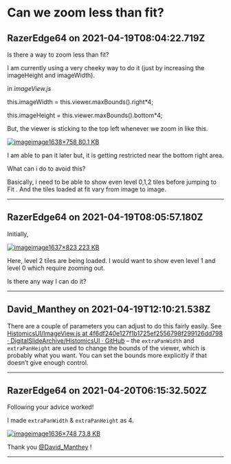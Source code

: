 # Can we zoom less than fit?

## RazerEdge64 on 2021-04-19T08:04:22.719Z

Is there a way to zoom less than fit?  

I am currently using a very cheeky way to do it (just by increasing the imageHeight and imageWidth).  

in *imageView.js*  

this.imageWidth \= this.viewer.maxBounds().right*4;  

this.imageHeight \= this.viewer.maxBounds().bottom*4;  

But, the viewer is sticking to the top left whenever we zoom in like this.  

[![image](https://discourse.girder.org/uploads/default/optimized/1X/0e8ca240531e618099b3d91e3b1ddf9ee5bc53a9_2_690x319.png)image1638×758 80\.1 KB](https://discourse.girder.org/uploads/default/original/1X/0e8ca240531e618099b3d91e3b1ddf9ee5bc53a9.png "image")  

I am able to pan it later but, it is getting restricted near the bottom right area.  

What can i do to avoid this?  

Basically, i need to be able to show even level 0,1,2 tiles before jumping to Fit . And the tiles loaded at fit vary from image to image.


---

## RazerEdge64 on 2021-04-19T08:05:57.180Z

Initially,  

[![image](https://discourse.girder.org/uploads/default/optimized/1X/96f673e86c459c908f465eee017a4f2c770ab24b_2_690x346.jpeg)image1637×823 223 KB](https://discourse.girder.org/uploads/default/original/1X/96f673e86c459c908f465eee017a4f2c770ab24b.jpeg "image")  

Here, level 2 tiles are being loaded. I would want to show even level 1 and level 0 which require zooming out.  

Is there any way I can do it?


---

## David_Manthey on 2021-04-19T12:10:21.538Z

There are a couple of parameters you can adjust to do this fairly easily. See [HistomicsUI/ImageView.js at 4f6df240e127f1b1725ef2556798f299126dd798 · DigitalSlideArchive/HistomicsUI · GitHub](https://github.com/DigitalSlideArchive/HistomicsUI/blob/4f6df240e127f1b1725ef2556798f299126dd798/histomicsui/web_client/views/body/ImageView.js#L198) – the `extraPanWidth` and `extraPanHeight` are used to change the bounds of the viewer, which is probably what you want. You can set the bounds more explicitly if that doesn’t give enough control.


---

## RazerEdge64 on 2021-04-20T06:15:32.502Z

Following your advice worked!  

I made `extraPanWidth` \& `extraPanHeight` as 4\.  

[![image](https://discourse.girder.org/uploads/default/optimized/1X/e4911149dd72fe12ab6a39635531fb3936d0bdcd_2_690x315.jpeg)image1636×748 73\.8 KB](https://discourse.girder.org/uploads/default/original/1X/e4911149dd72fe12ab6a39635531fb3936d0bdcd.jpeg "image")  

Thank you [@David\_Manthey](/u/david_manthey) !


---

